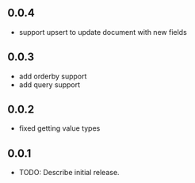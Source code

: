 ## 0.0.4
* support upsert to update document with new fields

## 0.0.3
* add orderby support
* add query support

## 0.0.2
* fixed getting value types

## 0.0.1
* TODO: Describe initial release.

